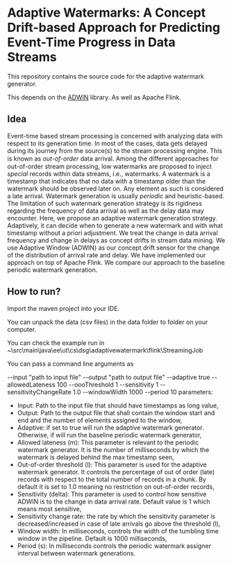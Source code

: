 ﻿# ﻿Adaptive Watermarks: A Concept Drift-based Approach for Predicting Event-Time Progress in Data StreamsThis repository contains the source code for the adaptive watermark generator.This depends on the [ADWIN](https://github.com/abifet/adwin) library. As well as Apache Flink.## IdeaEvent-time based stream processing is concerned with analyzing data with respect to its generation time. In most of the cases, data gets delayed during its journey from the source(s) to the stream processing engine. This is known as _out-of-order_ data arrival. Among the diﬀerent approaches for out-of-order stream processing, low watermarks are proposed to inject _special_ records within data streams, i.e., watermarks. A watermark is a timestamp that indicates that no data with a timestamp older than the watermark should be observed later on. Any element as such is considered a late arrival. Watermark generation is usually _periodic_ and heuristic-based. The limitation of such watermark generation strategy is its rigidness regarding the frequency of data arrival as well as the delay data may encounter. Here, we propose an adaptive watermark generation strategy. Adaptively, it can decide when to generate a new watermark and with what timestamp without a priori adjustment. We treat the change in data arrival frequency and change in delays as concept drifts in stream data mining. We use Adaptive Window (ADWIN) as our concept drift sensor for the change of the distribution of arrival rate and delay. We have implemented our approach on top of Apache Flink. We compare our approach to the baseline periodic watermark generation. ## How to run?Import the maven project into your IDE.You can unpack the data (csv files) in the data folder to folder on your computer.You can check the example run in ~\src\main\java\ee\ut\cs\dsg\adaptivewatermark\flink\StreamingJobYou can pass a command line arguments as --input "path to input file" --output "path to output file" --adaptive true --allowedLateness 100 --oooThreshold 1 --sensitivity 1 --sensitivityChangeRate 1.0 --windowWidth 1000 --period 10parameters:* Input: Path to the input file that should have timestamps as long value,* Output: Path to the output file that shall contain the window start and end and the number of elements assigned to the window,* Adaptive: if set to true will run the adaptive watermark generator. Otherwise, if will run the baseline periodic watermark generator,* Allowed lateness (m): This parameter is relevant to the periodic watermark generator. It is the number of milliseconds by which the watermark is delayed behind the max timestamp seen,* Out-of-order threshold (l): This parameter is used for the adaptive watermark generator. It controls the percentage of out of order (late) records with respect to the total number of records in a chunk. By default  it is set to 1.0 meaning no restriction on out-of-order records,* Sensitivity (delta): This parameter is used to control how sensitive ADWIN is to the change in data arrival rate. Default value is 1 which means most sensitive,* Sensitivity change rate: the rate by which the sensitivity parameter is decreased/increased in case of late arrivals go above the threshold (l),* Window width: In milliseconds, controls the width of the tumbling time window in the pipeline. Default is 1000 milliseconds,* Period (s): In milliseconds controls the periodic watermark assigner interval between watermark generations. 